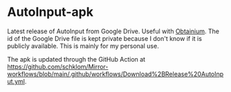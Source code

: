 # AutoInput-apk
Latest release of AutoInput from Google Drive. Useful with [Obtainium](https://github.com/ImranR98/Obtainium).
The id of the Google Drive file is kept private because I don't know if it is publicly available.
This is mainly for my personal use.

The apk is updated through the GitHub Action at https://github.com/schklom/Mirror-workflows/blob/main/.github/workflows/Download%2BRelease%20AutoInput.yml.
